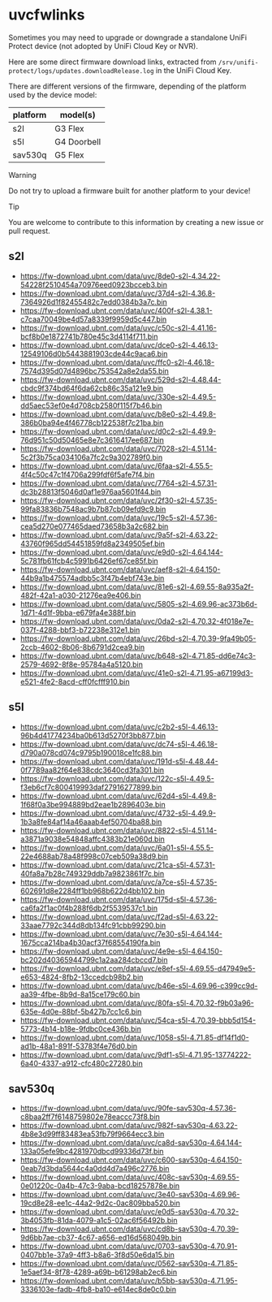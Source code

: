 # uvcfwlinks

Sometimes you may need to upgrade or downgrade a standalone UniFi Protect
device (not adopted by UniFi Cloud Key or NVR).

Here are some direct firmware download links, extracted from
`/srv/unifi-protect/logs/updates.downloadRelease.log` in the UniFi Cloud
Key.

There are different versions of the firmware, depending of the platform used
by the device model:

| platform | model(s)    |
|----------|-------------|
| s2l      | G3 Flex     |
| s5l      | G4 Doorbell |
| sav530q  | G5 Flex     |

> [!WARNING]
> Do not try to upload a firmware built for another platform to your device!

> [!TIP]
> You are welcome to contribute to this information by creating a new issue or
  pull request.

## s2l

- https://fw-download.ubnt.com/data/uvc/8de0-s2l-4.34.22-54228f2510454a70976eed0923bcceb3.bin
- https://fw-download.ubnt.com/data/uvc/37d4-s2l-4.36.8-7364926d1f82455482c7edd0384b3a7c.bin
- https://fw-download.ubnt.com/data/uvc/400f-s2l-4.38.1-c7caa70049be4d57a8339f9959d5c447.bin
- https://fw-download.ubnt.com/data/uvc/c50c-s2l-4.41.16-bcf8b0e1872741b780e45c3d4114f711.bin
- https://fw-download.ubnt.com/data/uvc/dce0-s2l-4.46.13-12549106d0b5443881903cde44c9aca6.bin
- https://fw-download.ubnt.com/data/uvc/ffc0-s2l-4.46.18-7574d395d07d4896bc753542a8e2da55.bin
- https://fw-download.ubnt.com/data/uvc/529d-s2l-4.48.44-cbdc9f374bd64f6da62cb86c35a121e9.bin
- https://fw-download.ubnt.com/data/uvc/330e-s2l-4.49.5-dd5aec53ef0e4d708cb2580f115f7b46.bin
- https://fw-download.ubnt.com/data/uvc/b8e0-s2l-4.49.8-386b0ba94e4f46778cb122538f7c21ba.bin
- https://fw-download.ubnt.com/data/uvc/d0c2-s2l-4.49.9-76d951c50d50465e8e7c3616417ee687.bin
- https://fw-download.ubnt.com/data/uvc/7028-s2l-4.51.14-5c2f3b75ca034106a7fc2c9a302789f0.bin
- https://fw-download.ubnt.com/data/uvc/6faa-s2l-4.55.5-4f4c50c47c1f4706a299fdf6f5afe7f4.bin
- https://fw-download.ubnt.com/data/uvc/7764-s2l-4.57.31-dc3b28813f5046d0af1e976aa5601f44.bin
- https://fw-download.ubnt.com/data/uvc/2f30-s2l-4.57.35-99fa83836b7548ac9b7b87cb09efd9c9.bin
- https://fw-download.ubnt.com/data/uvc/19c5-s2l-4.57.36-cea5d270e077465daed73658b3a2c682.bin
- https://fw-download.ubnt.com/data/uvc/9a5f-s2l-4.63.22-43760f965dd54451859fd8a2349505ef.bin
- https://fw-download.ubnt.com/data/uvc/e9d0-s2l-4.64.144-5c781fb61fcb4c5991b6426ef67ce85f.bin
- https://fw-download.ubnt.com/data/uvc/aef8-s2l-4.64.150-44b9a1b475574adbb5c3f47b4ebf743e.bin
- https://fw-download.ubnt.com/data/uvc/81e6-s2l-4.69.55-8a935a2f-482f-42a1-a030-21276ea9e406.bin
- https://fw-download.ubnt.com/data/uvc/5805-s2l-4.69.96-ac373b6d-1d71-4d1f-9bba-e679fa4e388f.bin
- https://fw-download.ubnt.com/data/uvc/0da2-s2l-4.70.32-4f018e7e-037f-4288-bbf3-b72238e312e1.bin
- https://fw-download.ubnt.com/data/uvc/26bd-s2l-4.70.39-9fa49b05-2ccb-4602-8b06-8b6791d2cea9.bin
- https://fw-download.ubnt.com/data/uvc/b648-s2l-4.71.85-dd6e74c3-2579-4692-8f8e-95784a4a5120.bin
- https://fw-download.ubnt.com/data/uvc/41e0-s2l-4.71.95-a67199d3-e521-4fe2-8acd-cff0fcfff910.bin

## s5l

- https://fw-download.ubnt.com/data/uvc/c2b2-s5l-4.46.13-96b4d41774234ba0b613d5270f3bb877.bin
- https://fw-download.ubnt.com/data/uvc/dc74-s5l-4.46.18-d790a078cd074c9795b190018ce1fc88.bin
- https://fw-download.ubnt.com/data/uvc/191d-s5l-4.48.44-0f7789aa82f64e838cdc3640cd3fa301.bin
- https://fw-download.ubnt.com/data/uvc/122c-s5l-4.49.5-f3eb6cf7c800419993daf27916277899.bin
- https://fw-download.ubnt.com/data/uvc/62d4-s5l-4.49.8-1f68f0a3be994889bd2eae1b2896403e.bin
- https://fw-download.ubnt.com/data/uvc/4732-s5l-4.49.9-1b3a8fe84af14a46aaab4ef50704ba88.bin
- https://fw-download.ubnt.com/data/uvc/8822-s5l-4.51.14-a3871a9038e54848affc4383b21e060d.bin
- https://fw-download.ubnt.com/data/uvc/6a01-s5l-4.55.5-22e4688ab78a48f998c07ceb509a38d9.bin
- https://fw-download.ubnt.com/data/uvc/21ca-s5l-4.57.31-40fa8a7b28c749329ddb7a9823861f7c.bin
- https://fw-download.ubnt.com/data/uvc/a7ce-s5l-4.57.35-602691d8e2284ff1bb968b622d4bb102.bin
- https://fw-download.ubnt.com/data/uvc/175d-s5l-4.57.36-ca6fa2f1ac0f4b288f6db2f5539537c1.bin
- https://fw-download.ubnt.com/data/uvc/f2ad-s5l-4.63.22-33aae7792c344d8db134fc91cbb99290.bin
- https://fw-download.ubnt.com/data/uvc/7e30-s5l-4.64.144-1675cca214ba4b30acf37f68554190fa.bin
- https://fw-download.ubnt.com/data/uvc/4e9e-s5l-4.64.150-bc202d40365944799c1a2aa284cbccd7.bin
- https://fw-download.ubnt.com/data/uvc/e8ef-s5l-4.69.55-d47949e5-e653-4824-8fb2-13ccedcb98b2.bin
- https://fw-download.ubnt.com/data/uvc/b46e-s5l-4.69.96-c399cc9d-aa39-4fbe-8b9d-8a15ce179c60.bin
- https://fw-download.ubnt.com/data/uvc/80fa-s5l-4.70.32-f9b03a96-635e-4d0e-88bf-5b427b7cc1c6.bin
- https://fw-download.ubnt.com/data/uvc/54ca-s5l-4.70.39-bbb5d154-5773-4b14-b18e-9fdbc0ce436b.bin
- https://fw-download.ubnt.com/data/uvc/1058-s5l-4.71.85-df14f1d0-ad1b-48a1-891f-53783f4e76d0.bin
- https://fw-download.ubnt.com/data/uvc/9df1-s5l-4.71.95-13774222-6a40-4337-a912-cfc480c27280.bin

## sav530q

- https://fw-download.ubnt.com/data/uvc/90fe-sav530q-4.57.36-c8baa2ff7f6148759802e78eaccc73f8.bin
- https://fw-download.ubnt.com/data/uvc/982f-sav530q-4.63.22-4b8e3d99ff83483ea53fb79f9664ecc3.bin
- https://fw-download.ubnt.com/data/uvc/ca8d-sav530q-4.64.144-133a05efe9bc4281970dbcd99336d73f.bin
- https://fw-download.ubnt.com/data/uvc/c600-sav530q-4.64.150-0eab7d3bda5644c4a0dd4d7a496c2776.bin
- https://fw-download.ubnt.com/data/uvc/408c-sav530q-4.69.55-0e01220c-0a4b-47c3-9aba-bcd18257878e.bin
- https://fw-download.ubnt.com/data/uvc/3e40-sav530q-4.69.96-19cd8e28-ee1c-44a2-9d2c-0ac809bba520.bin
- https://fw-download.ubnt.com/data/uvc/e0d5-sav530q-4.70.32-3b4053fb-81da-4079-a1c5-02ac6f56492b.bin
- https://fw-download.ubnt.com/data/uvc/cd8b-sav530q-4.70.39-9d6bb7ae-cb37-4c67-a656-ed16d568049b.bin
- https://fw-download.ubnt.com/data/uvc/0703-sav530q-4.70.91-0407bb1e-37a9-4ff3-b8a6-3f8d50e6da15.bin
- https://fw-download.ubnt.com/data/uvc/0562-sav530q-4.71.85-1e5aef34-8f78-4289-a69b-b61298ab2ec6.bin
- https://fw-download.ubnt.com/data/uvc/b5bb-sav530q-4.71.95-3336103e-fadb-4fb8-ba10-e614ec8de0c0.bin

